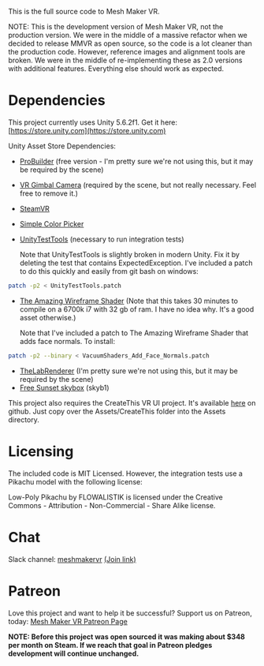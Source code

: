 This is the full source code to Mesh Maker VR.

NOTE: This is the development version of Mesh Maker VR, not the production version. We were in the middle of a massive refactor when we decided to release MMVR as open source, so the code is a lot cleaner than the production code. However, reference images and alignment tools are broken. We were in the middle of re-implementing these as 2.0 versions with additional features. Everything else should work as expected.

# Dependencies

This project currently uses Unity 5.6.2f1. Get it here: [https://store.unity.com](https://store.unity.com)

Unity Asset Store Dependencies:
* [ProBuilder](https://www.assetstore.unity3d.com/#!/content/11919?aid=1100l35sb) (free version - I'm pretty sure we're not using this, but it may be required by the scene)
* [VR Gimbal Camera](https://www.assetstore.unity3d.com/#!/content/92219?aid=1100l35sb) (required by the scene, but not really necessary. Feel free to remove it.)
* [SteamVR](https://www.assetstore.unity3d.com/#!/content/32647?aid=1100l35sb)
* [Simple Color Picker](https://www.assetstore.unity3d.com/#!/content/7353?aid=1100l35sb)
* [UnityTestTools](https://www.assetstore.unity3d.com/#!/content/13802?aid=1100l35sb) (necessary to run integration tests)

  Note that UnityTestTools is slightly broken in modern Unity. Fix it by deleting the test that contains ExpectedException. I've included a patch to do this quickly and easily from git bash on windows:
```bash
patch -p2 < UnityTestTools.patch
```

* [The Amazing Wireframe Shader](https://www.assetstore.unity3d.com/#!/content/18794?aid=1100l35sb) (Note that this takes 30 minutes to compile on a 6700k i7 with 32 gb of ram. I have no idea why. It's a good asset otherwise.)

  Note that I've included a patch to The Amazing Wireframe Shader that adds face normals. To install:
```bash
patch -p2 --binary < VacuumShaders_Add_Face_Normals.patch
```
* [TheLabRenderer](https://www.assetstore.unity3d.com/#!/content/63141?aid=1100l35sb) (I'm pretty sure we're not using this, but it may be required by the scene)
* [Free Sunset skybox](https://www.assetstore.unity3d.com/#!/content/4183?aid=1100l35sb) (skyb1)

This project also requires the CreateThis VR UI project. It's available [here](https://github.com/createthis/createthis_vr_ui) on github. Just copy over the Assets/CreateThis folder into the Assets directory.

# Licensing

The included code is MIT Licensed. However, the integration tests use a Pikachu model with the following license:

Low-Poly Pikachu by FLOWALISTIK is licensed under the Creative Commons - Attribution - Non-Commercial - Share Alike license.

# Chat

Slack channel: [meshmakervr](https://meshmakervr.slack.com) [(Join link)](https://join.slack.com/t/meshmakervr/shared_invite/enQtMjUyNDA4MTgxNTQxLTQwMmQzMDQzODUwYjdjOGVlMDRkY2NmZjczNWUzZGJkMjhkMzg3ZGM5YjBlMDZkOTAyMWNlYzhjYTNkOGY1YWU)

# Patreon

Love this project and want to help it be successful? Support us on Patreon, today: [Mesh Maker VR Patreon Page](https://www.patreon.com/createthis)

**NOTE: Before this project was open sourced it was making about $348 per month on Steam. If we reach that goal in Patreon pledges development will continue unchanged.**
